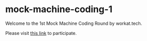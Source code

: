 # mock-machine-coding-1
Welcome to the 1st Mock Machine Coding Round by workat.tech.

Please visit [this link](https://workat.tech/machine-coding/practice/snake-and-ladder-problem-zgtac9lxwntg) to participate.

